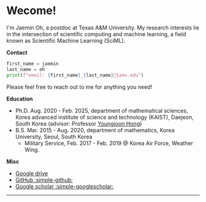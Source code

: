 # Wecome!

I'm Jaemin Oh, a postdoc at Texas A&M University.
My research interests lie in the intersection of scientific computing and machine learning, a field known as Scientific Machine Learning (SciML).


**Contact**

``` py
first_name = jaemin
last_name = oh
print(f"email: {first_name}_{last_name}🐌tamu.edu")
```

Please feel free to reach out to me for anything you need!

**Education**

- Ph.D. Aug. 2020 - Feb. 2025, department of mathematical sciences, Korea advanced institute of science and technology (KAIST), Daejeon, South Korea (advisor: Professor [Youngjoon Hong](https://youngjoonhong.com))
- B.S. Mar. 2015 - Aug. 2020, department of mathematics, Korea University, Seoul, South Korea
    - Military Service, Feb. 2017 - Feb. 2019 @ Korea Air Force, Weather Wing.


**Misc**

- [Google drive](https://drive.google.com/drive/folders/1zomZKKUpxNJb7NjXynIlHGp_tPqhe4WS?usp=share_link)
- [GitHub :simple-github:](https://github.com/jaeminoh)
- [Google scholar :simple-googlescholar:](https://scholar.google.com/citations?user=_DhCnsYAAAAJ&hl=en)


---

<script type="text/javascript" id="clustrmaps" src="//clustrmaps.com/map_v2.js?d=k8dZYD1VxAd8Rnk_wIonilPgUO4A81pfuRjybp95PF8&cl=ffffff&w=a"></script>